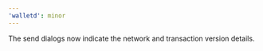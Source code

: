 ```yaml
---
'walletd': minor
---
```


The send dialogs now indicate the network and transaction version details.
